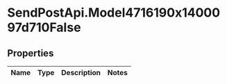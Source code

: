 # SendPostApi.Model4716190x1400097d710False

## Properties
Name | Type | Description | Notes
------------ | ------------- | ------------- | -------------


